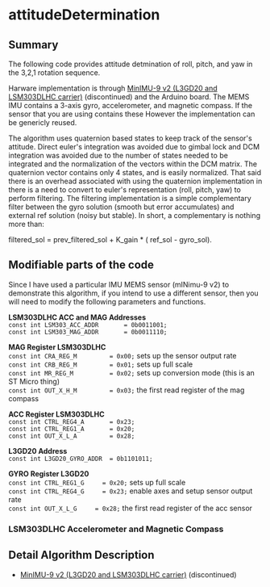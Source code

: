 # attitudeDetermination

## Summary
The following code provides attitude detmination of roll, pitch, and yaw in the 3,2,1 rotation sequence.

Harware implementation is through [MinIMU-9 v2 (L3GD20 and LSM303DLHC carrier)](https://www.pololu.com/catalog/product/1268) (discontinued) and the Arduino board. The MEMS IMU contains a 3-axis gyro, accelerometer, and magnetic compass. If the sensor that you are using contains these However the implementation can be genericly reused. 

The algorithm uses quaternion based states to keep track of the sensor's attitude. Direct euler's integration was avoided due to gimbal lock and DCM integration was avoided due to the number of states needed to be integrated and the normalization of the vectors within the DCM matrix. The quaternion vector contains only 4 states, and is easily normalized. 
That said there is an overhead associated with using the quaternion implementation in there is a need to convert to euler's representation (roll, pitch, yaw) to perform filtering.
The filtering implementation is a simple complementary filter between the gyro solution (smooth but error accumulates) and external ref solution (noisy but stable). In short, a complementary is nothing more than:

filtered_sol = prev_filtered_sol + K_gain * ( ref_sol - gyro_sol).

## Modifiable parts of the code
Since I have used a particular IMU MEMS sensor (mINimu-9 v2) to demonstrate this algorithm, if you intend to use a different sensor, then you will need to modify the following parameters and functions. 

**LSM303DLHC ACC and MAG Addresses** <br>
`const int LSM303_ACC_ADDR       = 0b0011001;` <br>
`const int LSM303_MAG_ADDR       = 0b0011110;` <br>

**MAG Register LSM303DLHC** <br>
`const int CRA_REG_M         = 0x00;` sets up the sensor output rate <br>
`const int CRB_REG_M         = 0x01;` sets up full scale <br>
`const int MR_REG_M          = 0x02;` sets up conversion mode (this is an ST Micro thing)<br>
`const int OUT_X_H_M         = 0x03;` the first read register of the mag compass <br>

**ACC Register LSM303DLHC** <br>
`const int CTRL_REG4_A       = 0x23;` <br>
`const int CTRL_REG1_A       = 0x20;` <br>
`const int OUT_X_L_A         = 0x28;` <br>

**L3GD20 Address** <br>
`const int L3GD20_GYRO_ADDR  = 0b1101011;` <br>

**GYRO Register L3GD20** <br>
`const int CTRL_REG1_G     = 0x20;`  sets up full scale <br>
`const int CTRL_REG4_G     = 0x23;` enable axes and setup sensor output rate <br>
`const int OUT_X_L_G     = 0x28;` the first read register of the acc sensor<br>


###  LSM303DLHC Accelerometer and Magnetic Compass


## Detail Algorithm Description


* [MinIMU-9 v2 (L3GD20 and LSM303DLHC carrier)](https://www.pololu.com/catalog/product/1268) (discontinued)
